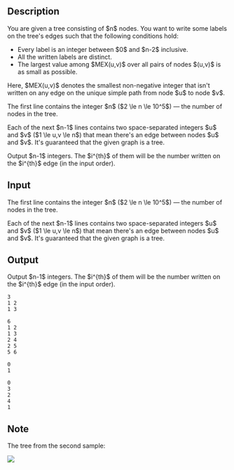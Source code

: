 ## Description

<div><p>You are given a tree consisting of $n$ nodes. You want to write some labels on the tree's edges such that the following conditions hold:</p><ul> <li> Every label is an integer between $0$ and $n-2$ inclusive. </li><li> All the written labels are distinct. </li><li> The largest value among $MEX(u,v)$ over all pairs of nodes $(u,v)$ is as small as possible. </li></ul><p>Here, $MEX(u,v)$ denotes the smallest non-negative integer that isn't written on any edge on the unique simple path from node $u$ to node $v$.</p></div><div class="input-specification"><p>The first line contains the integer $n$ ($2 \le n \le 10^5$)&nbsp;— the number of nodes in the tree.</p><p>Each of the next $n-1$ lines contains two space-separated integers $u$ and $v$ ($1 \le u,v \le n$) that mean there's an edge between nodes $u$ and $v$. It's guaranteed that the given graph is a tree.</p></div><div class="output-specification"><p>Output $n-1$ integers. The $i^{th}$ of them will be the number written on the $i^{th}$ edge (in the input order).</p></div>

## Input

<p>The first line contains the integer $n$ ($2 \le n \le 10^5$)&nbsp;— the number of nodes in the tree.</p><p>Each of the next $n-1$ lines contains two space-separated integers $u$ and $v$ ($1 \le u,v \le n$) that mean there's an edge between nodes $u$ and $v$. It's guaranteed that the given graph is a tree.</p>

## Output

<p>Output $n-1$ integers. The $i^{th}$ of them will be the number written on the $i^{th}$ edge (in the input order).</p>





```input1
3
1 2
1 3
```




```input2
6
1 2
1 3
2 4
2 5
5 6
```




```output1
0
1
```




```output2
0
3
2
4
1
```



## Note

<p>The tree from the second sample:</p><p><img class="tex-graphics" src="file://ML9MUkG1.png" style="max-width: 100.0%;max-height: 100.0%;"></p>
